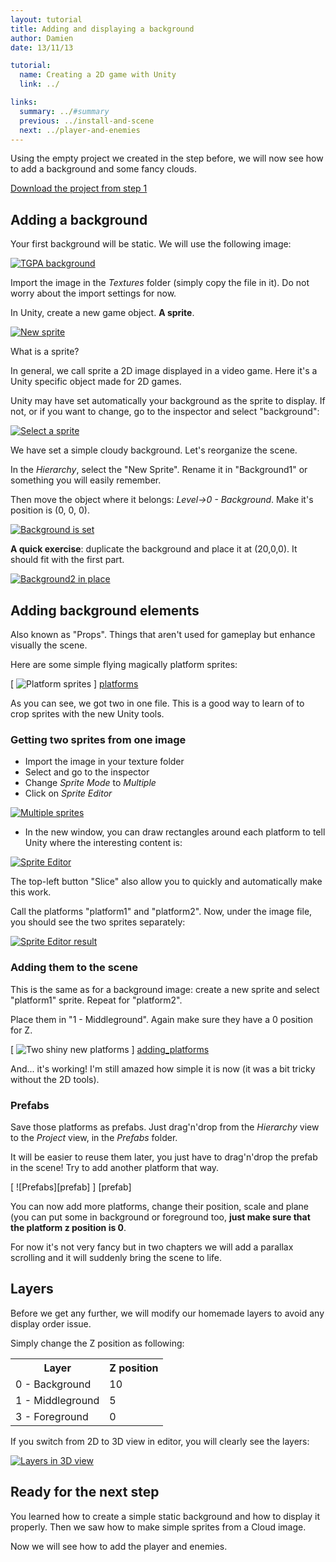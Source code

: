 ```yaml
---
layout: tutorial
title: Adding and displaying a background
author: Damien
date: 13/11/13

tutorial:
  name: Creating a 2D game with Unity
  link: ../

links:
  summary: ../#summary
  previous: ../install-and-scene
  next: ../player-and-enemies
---
```


Using the empty project we created in the step before, we will now see how to add a background and some fancy clouds.

[Download the project from step 1]()

## Adding a background

Your first background will be static. We will use the following image:

[  ![TGPA background][background]  ][background]

Import the image in the _Textures_ folder (simply copy the file in it). Do not worry about the import settings for now.

In Unity, create a new game object. **A sprite**.

[  ![New sprite][new_sprite]  ][new_sprite]

What is a sprite?

In general, we call sprite a 2D image displayed in a video game. Here it's a Unity specific object made for 2D games.

Unity may have set automatically your background as the sprite to display. If not, or if you want to change, go to the inspector and select "background":

[  ![Select a sprite][sprite_select]  ][sprite_select]

We have set a simple cloudy background. Let's reorganize the scene.

In the _Hierarchy_, select the "New Sprite". Rename it in "Background1" or something you will easily remember.

Then move the object where it belongs: _Level->0 - Background_. Make it's position is (0, 0, 0).

[  ![Background is set][display_background]  ][display_background]

**A quick exercise**: duplicate the background and place it at (20,0,0). It should fit with the first part.

[  ![Background2 in place][background2_in_place]  ][background2_in_place]

## Adding background elements

Also known as "Props". Things that aren't used for gameplay but enhance visually the scene.

Here are some simple flying magically platform sprites:

[ ![Platform sprites][platforms] ] [platforms]

As you can see, we got two in one file. This is a good way to learn of to crop sprites with the new Unity tools.


### Getting two sprites from one image

- Import the image in your texture folder
- Select and go to the inspector
- Change _Sprite Mode_ to _Multiple_
- Click on _Sprite Editor_

[ ![Multiple sprites][sprite_multiple] ][sprite_multiple]

- In the new window, you can draw rectangles around each platform to tell Unity where the interesting content is:

[ ![Sprite Editor][sprite_editor] ][sprite_editor]

The top-left button "Slice" also allow you to quickly and automatically make this work.

Call the platforms "platform1" and "platform2". Now, under the image file, you should see the two sprites separately:

[ ![Sprite Editor result][sprite_editor_result] ][sprite_editor_result]

### Adding them to the scene

This is the same as for a background image: create a new sprite and select "platform1" sprite. Repeat for "platform2".

Place them in "1 - Middleground". Again make sure they have a 0 position for Z.

[ ![Two shiny new platforms][adding_platforms] ] [adding_platforms]

And... it's working! I'm still amazed how simple it is now (it was a bit tricky without the 2D tools).

### Prefabs

Save those platforms as prefabs. Just drag'n'drop from the _Hierarchy_ view to the _Project_ view, in the _Prefabs_ folder.

It will be easier to reuse them later, you just have to drag'n'drop the prefab in the scene! Try to add another platform that way.

[ ![Prefabs][prefab] ] [prefab]

You can now add more platforms, change their position, scale and plane (you can put some in background or foreground too, **just make sure that the platform z position is 0**.

For now it's not very fancy but in two chapters we will add a parallax scrolling and it will suddenly bring the scene to life.

## Layers

Before we get any further, we will modify our homemade layers to avoid any display order issue.

Simply change the Z position as following:

<table>
<tr>
<th>Layer</th>
<th>Z position</th>
</tr>
<tr>
<td>0 - Background</td>
<td>10</td>
</tr>
<tr>
<td>1 - Middleground</td>
<td>5</td>
</tr>
<tr>
<td>3 - Foreground</td>
<td>0</td>
</tr>
</table>

If you switch from 2D to 3D view in editor, you will clearly see the layers:

[ ![Layers in 3D view][layers_3d] ][layers_3d]

## Ready for the next step

You learned how to create a simple static background and how to display it properly. Then we saw how to make simple sprites from a Cloud image.

Now we will see how to add the player and enemies.


[background]: ./-img/background.png
[platforms]: ./-img/platforms.png
[new_sprite]: ./img/new_sprite.png
[sprite_select]: ./-img/sprite_select.png
[display_background]: ./-img/display_background.png
[background2_in_place]: ./-img/background2_in_place.png
[sprite_multiple]: ./-img/sprite_multiple.png
[sprite_editor]: ./-img/sprite_editor.png
[sprite_editor_result]: ./-img/sprite_editor_result.png
[adding_platforms]: ./-img/adding_platforms.png
[layers_3d]: ./-img/layers.gif
